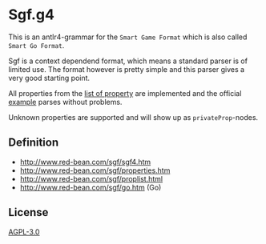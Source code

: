 Sgf.g4
======
This is an antlr4-grammar for the `Smart Game Format`
which is also called `Smart Go Format`.

Sgf is a context dependend format, which means a standard parser is
of limited use. The format however is pretty simple and this parser
gives a very good starting point.

All properties from the [list of property](http://www.red-bean.com/sgf/proplist.html)
are implemented and the official [example](http://www.red-bean.com/sgf/examples/) parses without problems.

Unknown properties are supported and will show up as `privateProp`-nodes. 

Definition
----------

* http://www.red-bean.com/sgf/sgf4.htm
* http://www.red-bean.com/sgf/properties.htm
* http://www.red-bean.com/sgf/proplist.html
* http://www.red-bean.com/sgf/go.htm (Go)

License
-------
[AGPL-3.0](agpl-3.0.txt)
